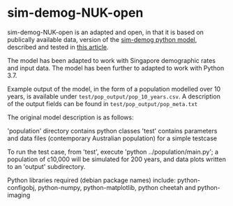 # sim-demog-NUK-open

sim-demog-NUK-open is an adapted and open, in that it is based on publically available data, version of the [sim-demog python model](https://github.com/nicgeard/sim-demog), described and tested in [this article](http://jasss.soc.surrey.ac.uk/16/1/8.html).

The model has been adapted to work with Singapore demographic rates and input data. The model has been further to adapted to work with Python 3.7.

Example output of the model, in the form of a population modelled over 10 years, is available under `test/pop_output/pop_10_years.csv`. A description of the output fields can be found in `test/pop_output/pop_meta.txt`

The original model description is as follows:

  'population' directory contains python classes
  'test' contains parameters and data files (contemporary Australian population) for a simple testcase

  To run the test case, from 'test', execute 'python ../population/main.py'; a population of c10,000 will be simulated for 200 years, and data plots written to an 'output' subdirectory.

  Python libraries required (debian package names) include: python-configobj, python-numpy, python-matplotlib, python cheetah and python-imaging
